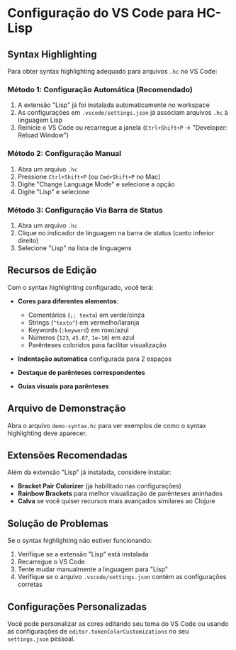 # Configuração do VS Code para HC-Lisp

## Syntax Highlighting

Para obter syntax highlighting adequado para arquivos `.hc` no VS Code:

### Método 1: Configuração Automática (Recomendado)

1. A extensão "Lisp" já foi instalada automaticamente no workspace
2. As configurações em `.vscode/settings.json` já associam arquivos `.hc` à linguagem Lisp
3. Reinicie o VS Code ou recarregue a janela (`Ctrl+Shift+P` → "Developer: Reload Window")

### Método 2: Configuração Manual

1. Abra um arquivo `.hc`
2. Pressione `Ctrl+Shift+P` (ou `Cmd+Shift+P` no Mac)
3. Digite "Change Language Mode" e selecione a opção
4. Digite "Lisp" e selecione

### Método 3: Configuração Via Barra de Status

1. Abra um arquivo `.hc`
2. Clique no indicador de linguagem na barra de status (canto inferior direito)
3. Selecione "Lisp" na lista de linguagens

## Recursos de Edição

Com o syntax highlighting configurado, você terá:

- **Cores para diferentes elementos**:
  - Comentários (`;; texto`) em verde/cinza
  - Strings (`"texto"`) em vermelho/laranja
  - Keywords (`:keyword`) em roxo/azul
  - Números (`123`, `45.67`, `1e-10`) em azul
  - Parênteses coloridos para facilitar visualização

- **Indentação automática** configurada para 2 espaços
- **Destaque de parênteses correspondentes**
- **Guias visuais para parênteses**

## Arquivo de Demonstração

Abra o arquivo `demo-syntax.hc` para ver exemplos de como o syntax highlighting deve aparecer.

## Extensões Recomendadas

Além da extensão "Lisp" já instalada, considere instalar:

- **Bracket Pair Colorizer** (já habilitado nas configurações)
- **Rainbow Brackets** para melhor visualização de parênteses aninhados
- **Calva** se você quiser recursos mais avançados similares ao Clojure

## Solução de Problemas

Se o syntax highlighting não estiver funcionando:

1. Verifique se a extensão "Lisp" está instalada
2. Recarregue o VS Code
3. Tente mudar manualmente a linguagem para "Lisp"
4. Verifique se o arquivo `.vscode/settings.json` contém as configurações corretas

## Configurações Personalizadas

Você pode personalizar as cores editando seu tema do VS Code ou usando as configurações de `editor.tokenColorCustomizations` no seu `settings.json` pessoal.
